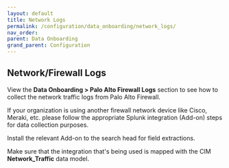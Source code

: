 ```yaml
---
layout: default
title: Network Logs
permalink: /configuration/data_onboarding/network_logs/
nav_order: 
parent: Data Onboarding
grand_parent: Configuration
---
```


## **Network/Firewall Logs**
View the **Data Onboarding > Palo Alto Firewall Logs** section to see how to collect the network traffic logs from Palo Alto Firewall. 

If your organization is using another firewall network device like Cisco, Meraki, etc. please follow the appropriate Splunk integration (Add-on) steps for data collection purposes.  

Install the relevant Add-on to the search head for field extractions. 

Make sure that the integration that's being used is mapped with the CIM **Network_Traffic** data model. 